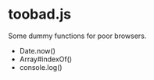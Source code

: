 # toobad.js

Some dummy functions for poor browsers.

- Date.now()
- Array#indexOf()
- console.log()
